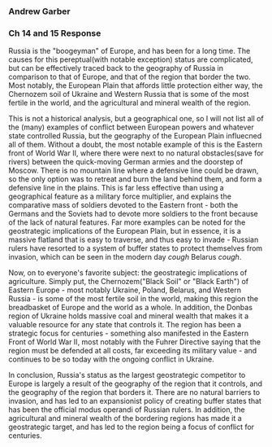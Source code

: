 ### Andrew Garber
### Ch 14 and 15 Response

Russia is the "boogeyman" of Europe, and has been for a long time. The causes for this pereptual(with notable exception) status are complicated, but can be effectively traced back to the geography of Russia in comparison to that of Europe, and that of the region that border the two. Most notably, the European Plain that affords little protection either way, the Chernozem soil of Ukraine and Western Russia that is some of the most fertile in the world, and the agricultural and mineral wealth of the region.

This is not a historical analysis, but a geographical one, so I will not list all of the (many) examples of conflict between European powers and whatever state controlled Russia, but the geography of the European Plain influecned all of them. Without a doubt, the most notable example of this is the Eastern front of World War II, where there were next to no natural obstacles(save for rivers) between the quick-moving German armies and the doorstep of Moscow. There is no mountain line where a defensive line could be drawn, so the only option was to retreat and burn the land behind them, and form a defensive line in the plains. This is far less effective than using a geographical feature as a military force multiplier, and explains the comparative mass of soldiers devoted to the Eastern front - both the Germans and the Soviets had to devote more soldiers to the front because of the lack of natural features. Far more examples can be noted for the geostrategic implications of the European Plain, but in essence, it is a massive flatland that is easy to traverse, and thus easy to invade - Russian rulers have resorted to a system of buffer states to protect themselves from invasion, which can be seen in the modern day *cough* Belarus *cough*.

Now, on to everyone's favorite subject: the geostrategic implications of agriculture. Simply put, the Chernozem("Black Soil" or "Black Earth") of Eastern Europe - most notably Ukraine, Poland, Belarus, and Western Russia - is some of the most fertile soil in the world, making this region the breadbasket of Europe and the world as a whole. In addition, the Donbas region of Ukraine holds massive coal and mineral wealth that makes it a valuable resource for any state that controls it. The region has been a strategic focus for centuries - something also manifested in the Eastern Front of World War II, most notably with the Fuhrer Directive saying that the region must be defended at all costs, far exceeding its military value - and continues to be so today with the ongoing conflict in Ukraine.

In conclusion, Russia's status as the largest geostrategic competitor to Europe is largely a result of the geography of the region that it controls, and the geography of the region that borders it. There are no natural barriers to invasion, and has led to an expansionist policy of creating buffer states that has been the official modus operandi of Russian rulers. In addition, the agricultural and mineral wealth of the bordering regions has made it a geostrategic target, and has led to the region being a focus of conflict for centuries.